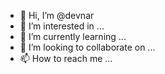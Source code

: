 - 👋 Hi, I’m @devnar
- 👀 I’m interested in ...
- 🌱 I’m currently learning ...
- 💞️ I’m looking to collaborate on ...
- 📫 How to reach me ...

<!---
devnar/devnar is a ✨ special ✨ repository because its `README.md` (this file) appears on your GitHub profile.
You can click the Preview link to take a look at your changes.
--->
